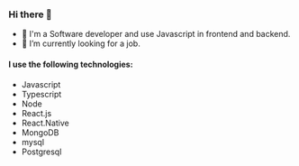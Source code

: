 ### Hi there 👋

- 💬 I'm a Software developer and use Javascript in frontend and backend.
- 🔭 I’m currently looking for a job.

#### I use the following technologies: 

* Javascript
* Typescript
* Node
* React.js
* React.Native
* MongoDB
* mysql
* Postgresql






